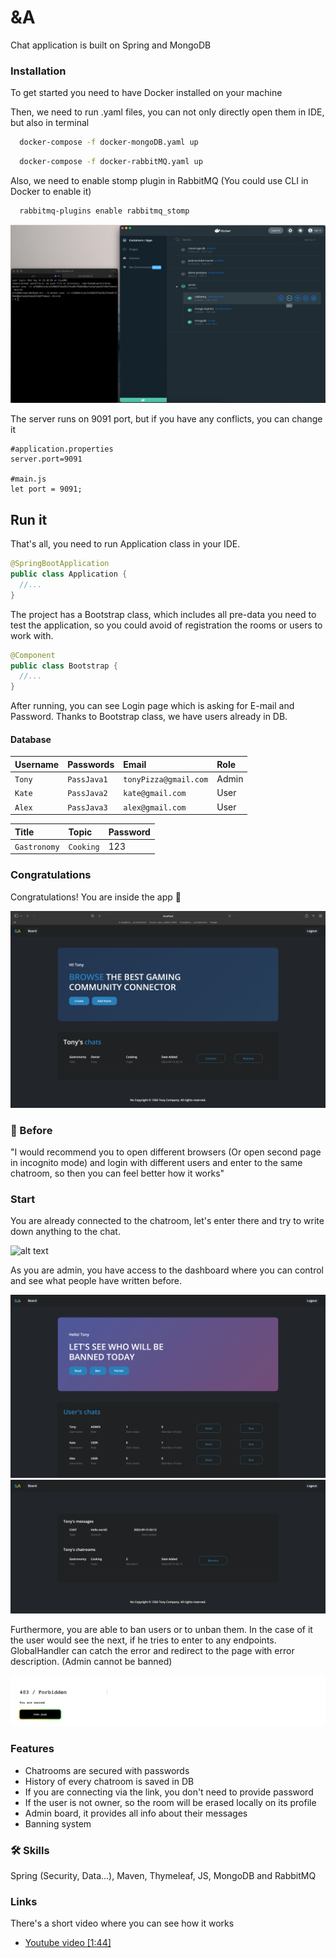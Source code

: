 
# &A

Chat application is built on Spring and MongoDB


### Installation

To get started you need to have Docker installed on your machine

Then, we need to run .yaml files, you can not only directly open them in IDE, but also in terminal

```bash
  docker-compose -f docker-mongoDB.yaml up
```
```bash
  docker-compose -f docker-rabbitMQ.yaml up
```
Also, we need to enable stomp plugin in RabbitMQ
(You could use CLI in Docker to enable it)

```bash
  rabbitmq-plugins enable rabbitmq_stomp
```

![alt text](./imgs/docker_cli.png)

The server runs on 9091 port, but if you have any conflicts, you can change it

```
#application.properties
server.port=9091

#main.js
let port = 9091;
```

## Run it

That's all, you need to run Application class in your IDE.
```java
@SpringBootApplication
public class Application {
  //...
}
```

The project has a Bootstrap class,
which  includes all pre-data you need to test the application,
so you could avoid of registration the rooms or users to work with.

```java
@Component
public class Bootstrap {
  //...
}
```

After running, you can see Login page which is asking for E-mail and Password.
Thanks to Bootstrap class, we have users already in DB.

#### Database

| Username | Passwords   | Email                 | Role |
|:---------|:------------|:----------------------|:-----|
| `Tony`   | `PassJava1` | `tonyPizza@gmail.com` | Admin|
| `Kate`   | `PassJava2` | `kate@gmail.com`      | User |
| `Alex`   | `PassJava3` | `alex@gmail.com`      | User |

| Title  | Topic     | Password |
|:-------|:----------|:---------|
| `Gastronomy` | `Cooking` | 123      |

### Congratulations

Congratulations! You are inside the app 🎉

![alt text](./imgs/home.png)


### 🚀 Before
"I would recommend you to open different browsers (Or open second page in incognito mode) 
and login with different users and enter to the same chatroom, 
so then you can feel better how it works"

###  Start
You are already connected to the chatroom, 
let's enter there and try to write down anything to the chat.

![alt text](./imgs/chat_messages.gif)

As you are admin, you have access to the dashboard 
where you can control and see what people have written before.

![alt text](./imgs/adminBoard.png)
![alt text](./imgs/messages.png)

Furthermore, you are able to ban users or to unban them.
In the case of it the user would see the next, if he tries to enter to any endpoints.
GlobalHandler can catch the error and redirect to the page with error description. (Admin cannot be banned)

![alt text](./imgs/banned.png)

### Features

- Chatrooms are secured with passwords
- History of every chatroom is saved in DB
- If you are connecting via the link, you don't need to provide password
- If the user is not owner, so the room will be erased locally on its profile
- Admin board, it provides all info about their messages
- Banning system


### 🛠 Skills
Spring (Security, Data...), Maven, Thymeleaf, JS, MongoDB and RabbitMQ

### Links

There's a short video where you can see how it works

- [Youtube video [1:44]](https://www.youtube.com/watch?v=VDEaEaWzu_E&ab_channel=JessieCasey)
